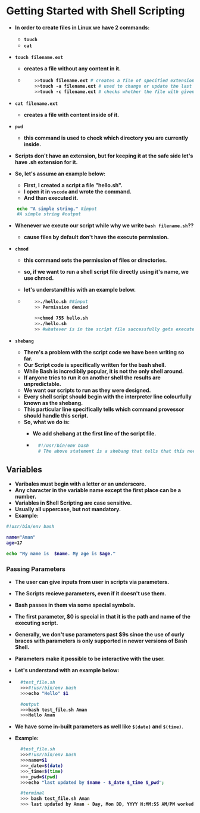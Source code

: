 # Getting Started with Shell Scripting

<p align="justify">
<strong>

- In order to create files in Linux we have 2 commands:
  - `touch`
  - `cat`
- `touch filename.ext`
  - creates a file without any content in it.

  - ```bash
        >>touch filename.ext # creates a file of specified extension type without any content in it
        >>touch -a filename.ext # used to change or update the last access time of the file
        >>touch -c filename.ext # checks whether the file with given specification is created or not
    ```

- `cat filename.ext`
  - creates a file with content inside of it.
- `pwd`
  - this command is used to check which directory you are currently inside.

- Scripts don't have an extension, but for keeping it at the safe side let's have .sh extension for it.
- So, let's assume an example below:
  - First, I created a script a file "hello.sh".
  - I open it in `vscode` and wrote the command.
  - And than executed it.

```bash
    echo "A simple string." #input
    #A simple string #output
```

- Whenever we exeute our script while why we write `bash filename.sh`??
  - cause files by default don't have the execute permission.

- `chmod`
  - this command sets the permission of files or directories.
  - so, if we want to run a shell script file directly using it's name, we use chmod.
  - let's understandthis with an example below.

  - ```bash
        >>./hello.sh ##input
        >> Permission denied

        >>chmod 755 hello.sh
        >>./hello.sh
        >> #whatever is in the script file successfully gets executed.
    ```

- `shebang`
  - There's a problem with the script code we have been writing so far.
  - Our Script code is specifically written for the bash shell.
  - While Bash is incredibily popular, it is not the only shell around.
  - If anyone tries to run it on another shell the results are unpredictable.
  - We want our scripts to run as they were designed.
  - Every shell script should begin with the interpreter line colourfully known as the shebang.
  - This particular line specifically tells which command provessor should handle this script.
  - So, what we do is:
    - We add shebang at the first line of the script file.

    - ```bash
        #!/usr/bin/env bash
        # The above statement is a shebang that tells that this need to be execute on bash shell.
      ```

## Variables

- Varibales must begin with a letter or an underscore.
- Any character in the variable name except the first place can be a number.
- Variables in Shell Scripting are case sensitive.
- Usually all uppercase, but not mandatory.
- Example:

```bash
#!usr/bin/env bash

name="Aman"
age=17

echo "My name is  $name. My age is $age."
```

### Passing Parameters

- The user can give inputs from user in scripts via parameters.
- The Scripts recieve parameters, even if it doesn't use them.
- Bash passes in them via some special symbols.
- The first parameter, $0 is special in that it is the path and name of the executing script.
- Generally, we don't use parameters past $9s since the use of curly braces with parameters is only supported in newer versions of Bash Shell.
- Parameters make it possible to be interactive with the user.
- Let's understand with an example below:

- ```bash
    #test_file.sh
    >>>#!usr/bin/env bash
    >>>echo "Hello" $1
  ```

  ```sh
    #output
    >>>bash test_file.sh Aman
    >>>Hello Aman
  ```

- We have some in-built parameters as well like `$(date)` and `$(time)`.
- Example:

  ```sh
    #test_file.sh
    >>>#!usr/bin/env bash
    >>>name=$1
    >>>_date=$(date)
    >>>_time=$(time)
    >>>_pwd=$(pwd)
    >>>echo "last updated by $name - $_date $_time $_pwd";
  ```
  
  ```sh
    #terminal
    >>> bash test_file.sh Aman
    >>> last updated by Aman - Day, Mon DD, YYYY H:MM:SS AM/PM worked on ./file_location/filename.ext
  ```

</strong>
</p>